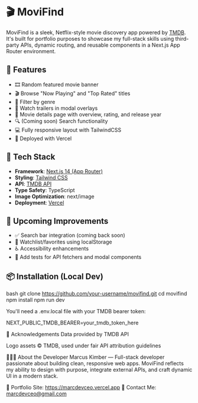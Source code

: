 # 🎬 MoviFind

MoviFind is a sleek, Netflix-style movie discovery app powered by [TMDB](https://www.themoviedb.org/). It's built for portfolio purposes to showcase my full-stack skills using third-party APIs, dynamic routing, and reusable components in a Next.js App Router environment.

## 🌟 Features

- 🎞️ Random featured movie banner
- 🎬 Browse "Now Playing" and "Top Rated" titles
- 📂 Filter by genre
- 🎥 Watch trailers in modal overlays
- 📄 Movie details page with overview, rating, and release year
- 🔍 (Coming soon) Search functionality
- 💻 Fully responsive layout with TailwindCSS
- 🚀 Deployed with Vercel

## 🧰 Tech Stack

- **Framework**: [Next.js 14 (App Router)](https://nextjs.org/docs)
- **Styling**: [Tailwind CSS](https://tailwindcss.com/)
- **API**: [TMDB API](https://developers.themoviedb.org/)
- **Type Safety**: TypeScript
- **Image Optimization**: next/image
- **Deployment**: [Vercel](https://vercel.com)

## 🧪 Upcoming Improvements

- ✅ Search bar integration (coming back soon)
- 🧾 Watchlist/favorites using localStorage
- ♿ Accessibility enhancements
- 🧪 Add tests for API fetchers and modal components

## 📦 Installation (Local Dev)

bash
git clone https://github.com/your-username/movifind.git
cd movifind
npm install
npm run dev 

You'll need a .env.local file with your TMDB bearer token:

NEXT_PUBLIC_TMDB_BEARER=your_tmdb_token_here

🙌 Acknowledgements
Data provided by TMDB API

Logo assets © TMDB, used under fair API attribution guidelines

👨🏾‍💻 About the Developer
Marcus Kimber — Full-stack developer passionate about building clean, responsive web apps. MoviFind reflects my ability to design with purpose, integrate external APIs, and craft dynamic UI in a modern stack.

🔗 Portfolio Site: https://marcdevceo.vercel.app
📧 Contact Me: marcdevceo@gmail.com


